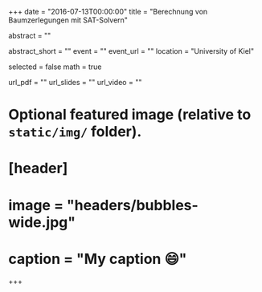 +++
date = "2016-07-13T00:00:00"
title = "Berechnung von Baumzerlegungen mit SAT-Solvern"

abstract = ""

abstract_short = ""
event = ""
event_url = ""
location = "University of Kiel"

selected = false
math = true

url_pdf = ""
url_slides = ""
url_video = ""

# Optional featured image (relative to `static/img/` folder).
# [header]
# image = "headers/bubbles-wide.jpg"
# caption = "My caption :smile:"

+++

